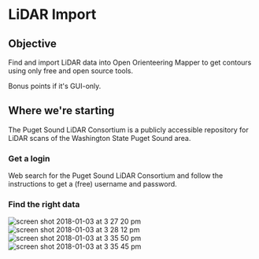 # LiDAR Import

## Objective
Find and import LiDAR data into Open Orienteering Mapper to get contours using only free and open source tools.

Bonus points if it's GUI-only.

## Where we're starting

The Puget Sound LiDAR Consortium is a publicly accessible repository for LiDAR scans of the Washington State Puget Sound area.

### Get a login
Web search for the Puget Sound LiDAR Consortium and follow the instructions to get a (free) username and password.

### Find the right data


![screen shot 2018-01-03 at 3 27 20 pm](https://user-images.githubusercontent.com/454690/34548985-295da9e0-f0ba-11e7-9351-d27320ab54f0.png)
![screen shot 2018-01-03 at 3 28 12 pm](https://user-images.githubusercontent.com/454690/34548986-297eb7ac-f0ba-11e7-99f7-e3ac11f550d2.png)
![screen shot 2018-01-03 at 3 35 50 pm](https://user-images.githubusercontent.com/454690/34548988-299d7d40-f0ba-11e7-841a-b72dafacf74a.png)
![screen shot 2018-01-03 at 3 35 45 pm](https://user-images.githubusercontent.com/454690/34548989-29bc90c2-f0ba-11e7-8b39-45e97aa232ec.png)
